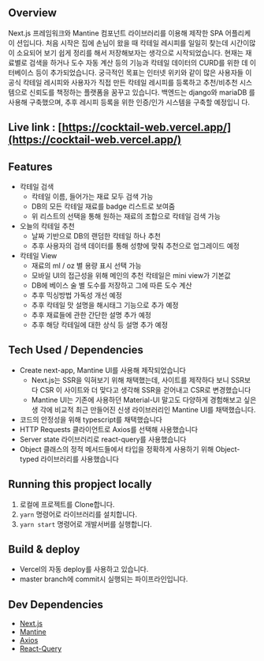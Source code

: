 ## Overview

Next.js 프레임워크와 Mantine 컴포넌트 라이브러리를 이용해 제작한 SPA 어플리케이
션입니다. 처음 시작은 집에 손님이 왔을 때 칵테일 레시피를 일일히 찾는데 시간이많
이 소요되어 보기 쉽게 정리를 해서 저장해보자는 생각으로 시작되었습니다. 현재는
재료별로 검색을 하거나 도수 자동 계산 등의 기능과 칵테일 데이터의 CURD를 위한 데
이터베이스 등이 추가되었습니다. 궁극적인 목표는 인터넷 위키와 같이 많은 사용자들
이 공식 칵테일 레시피와 사용자가 직접 만든 칵테일 레시피를 등록하고 추천/비추천
시스템으로 신뢰도를 책정하는 플랫폼을 꿈꾸고 있습니다. 백엔드는 django와 mariaDB
를 사용해 구축했으며, 추후 레시피 등록을 위한 인증/인가 시스템을 구축할 예정입니
다.

## Live link : [https://cocktail-web.vercel.app/](https://cocktail-web.vercel.app/)

## Features

- 칵테일 검색
  - 칵테일 이름, 들어가는 재료 모두 검색 가능
  - DB의 모든 칵테일 재료를 badge 리스트로 보여줌
  - 위 리스트의 선택을 통해 원하는 재료의 조합으로 칵테일 검색 가능
- 오늘의 칵테일 추천
  - 날짜 기반으로 DB의 랜덤한 칵테일 하나 추천
  - 추후 사용자의 검색 데이터를 통해 성향에 맞춰 추천으로 업그레이드 예정
- 칵테일 View
  - 재료의 ml / oz 별 용량 표시 선택 가능
  - 모바일 UI의 접근성을 위해 메인의 추천 칵테일은 mini view가 기본값
  - DB에 베이스 술 별 도수를 저장하고 그에 따른 도수 계산
  - 추후 믹싱방법 가독성 개선 예정
  - 추후 칵테일 맛 설명을 해시태그 기능으로 추가 예정
  - 추후 재료들에 관한 간단한 설명 추가 예정
  - 추후 해당 칵테일에 대한 상식 등 설명 추가 예정

## Tech Used / Dependencies

- Create next-app, Mantine UI를 사용해 제작되었습니다
  - Next.js는 SSR을 익혀보기 위해 채택했는데, 사이트를 제작하다 보니 SSR보다 CSR
    이 사이트와 더 맞다고 생각해 SSR을 걷어내고 CSR로 변경했습니다
  - Mantine UI는 기존에 사용하던 Material-UI 말고도 다양하게 경험해보고 싶은 생
    각에 비교적 최근 만들어진 신생 라이브러리인 Mantine UI를 채택했습니다.
- 코드의 안정성을 위해 typescript를 채택했습니다
- HTTP Requests 클라이언트로 Axios를 선택해 사용했습니다
- Server state 라이브러리로 react-query를 사용했습니다
- Object 클래스의 정적 메서드들에서 타입을 정확하게 사용하기 위해 Object-typed
  라이브러리를 사용했습니다

## Running this propject locally

1. 로컬에 프로젝트를 Clone합니다.
2. `yarn` 명령어로 라이브러리를 설치합니다.
3. `yarn start` 명령어로 개발서버를 실행합니다.

## Build & deploy

- Vercel의 자동 deploy를 사용하고 있습니다.
- master branch에 commit시 실행되는 파이프라인입니다.

## Dev Dependencies

- [Next.js](https://nextjs.org/docs/getting-started)
- [Mantine](https://mantine.dev/)
- [Axios](https://axios-http.com/kr/docs/intro)
- [React-Query](https://tanstack.com/query/v4/docs/overview)
